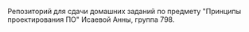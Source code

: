 Репозиторий для сдачи домашних заданий по предмету "Принципы проектирования ПО" Исаевой Анны, группа 798.